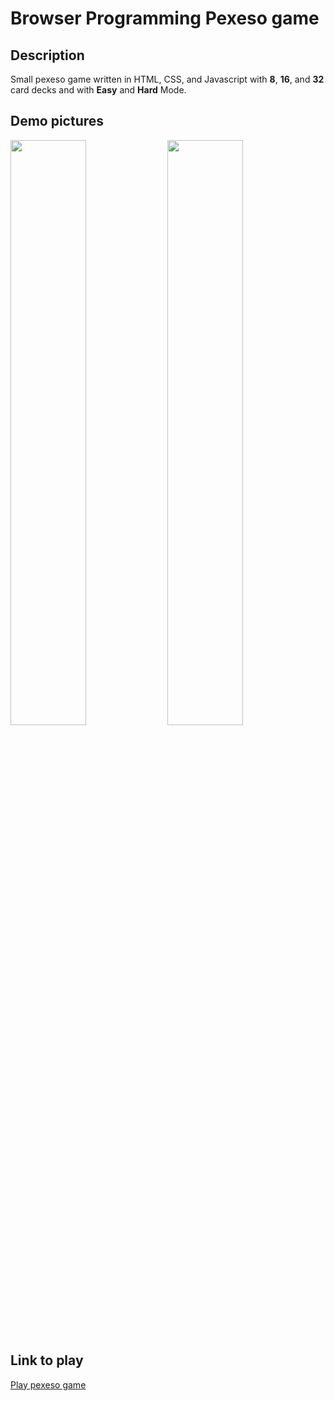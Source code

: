 # Browser Programming Pexeso game
## Description
Small pexeso game written in HTML, CSS, and Javascript with **8**, **16**, and **32** card decks and with **Easy** and **Hard** Mode.

## Demo pictures
<img src=https://github.com/nagydani120/nagydani120.github.io/assets/118393637/921cc6d6-08c4-4639-9752-285bb7cc4c71 height=49% width =49%> 
<img src=https://github.com/nagydani120/nagydani120.github.io/assets/118393637/dc3e2c2a-9b4c-4c12-8df5-8ed23f34efa3 height=49% width =49%> 

## Link to play

[Play pexeso game](https://nagydani120.github.io/)
